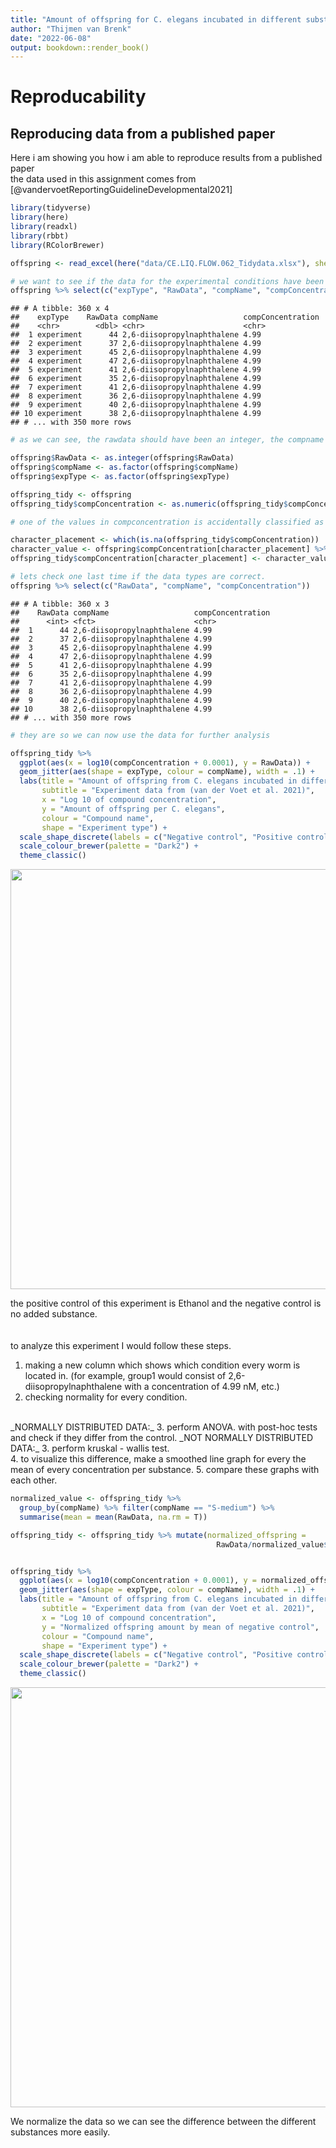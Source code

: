 ```yaml
---
title: "Amount of offspring for C. elegans incubated in different substances"
author: "Thijmen van Brenk"
date: "2022-06-08"
output: bookdown::render_book()
---
```


# Reproducability

## Reproducing data from a published paper

Here i am showing you how i am able to reproduce results from a published paper    
the data used in this assignment comes from [@vandervoetReportingGuidelineDevelopmental2021]


```r
library(tidyverse)
library(here)
library(readxl)
library(rbbt)
library(RColorBrewer)
```



```r
offspring <- read_excel(here("data/CE.LIQ.FLOW.062_Tidydata.xlsx"), sheet = 1)

# we want to see if the data for the experimental conditions have been imported correctly
offspring %>% select(c("expType", "RawData", "compName", "compConcentration"))
```

```
## # A tibble: 360 x 4
##    expType    RawData compName                   compConcentration
##    <chr>        <dbl> <chr>                      <chr>            
##  1 experiment      44 2,6-diisopropylnaphthalene 4.99             
##  2 experiment      37 2,6-diisopropylnaphthalene 4.99             
##  3 experiment      45 2,6-diisopropylnaphthalene 4.99             
##  4 experiment      47 2,6-diisopropylnaphthalene 4.99             
##  5 experiment      41 2,6-diisopropylnaphthalene 4.99             
##  6 experiment      35 2,6-diisopropylnaphthalene 4.99             
##  7 experiment      41 2,6-diisopropylnaphthalene 4.99             
##  8 experiment      36 2,6-diisopropylnaphthalene 4.99             
##  9 experiment      40 2,6-diisopropylnaphthalene 4.99             
## 10 experiment      38 2,6-diisopropylnaphthalene 4.99             
## # ... with 350 more rows
```

```r
# as we can see, the rawdata should have been an integer, the compname and expType should have been a factor and the compconcentration should have been a double. lets change that

offspring$RawData <- as.integer(offspring$RawData)
offspring$compName <- as.factor(offspring$compName)
offspring$expType <- as.factor(offspring$expType)

offspring_tidy <- offspring
offspring_tidy$compConcentration <- as.numeric(offspring_tidy$compConcentration)

# one of the values in compconcentration is accidentally classified as a character in excel and has now turned into a NA value, we will change this value manually.

character_placement <- which(is.na(offspring_tidy$compConcentration))
character_value <- offspring$compConcentration[character_placement] %>% str_replace(",", ".") %>% parse_number()
offspring_tidy$compConcentration[character_placement] <- character_value

# lets check one last time if the data types are correct.
offspring %>% select(c("RawData", "compName", "compConcentration"))
```

```
## # A tibble: 360 x 3
##    RawData compName                   compConcentration
##      <int> <fct>                      <chr>            
##  1      44 2,6-diisopropylnaphthalene 4.99             
##  2      37 2,6-diisopropylnaphthalene 4.99             
##  3      45 2,6-diisopropylnaphthalene 4.99             
##  4      47 2,6-diisopropylnaphthalene 4.99             
##  5      41 2,6-diisopropylnaphthalene 4.99             
##  6      35 2,6-diisopropylnaphthalene 4.99             
##  7      41 2,6-diisopropylnaphthalene 4.99             
##  8      36 2,6-diisopropylnaphthalene 4.99             
##  9      40 2,6-diisopropylnaphthalene 4.99             
## 10      38 2,6-diisopropylnaphthalene 4.99             
## # ... with 350 more rows
```

```r
# they are so we can now use the data for further analysis
```



```r
offspring_tidy %>%
  ggplot(aes(x = log10(compConcentration + 0.0001), y = RawData)) +
  geom_jitter(aes(shape = expType, colour = compName), width = .1) +
  labs(title = "Amount of offspring from C. elegans incubated in different substances",
       subtitle = "Experiment data from (van der Voet et al. 2021)",
       x = "Log 10 of compound concentration",
       y = "Amount of offspring per C. elegans",
       colour = "Compound name",
       shape = "Experiment type") +
  scale_shape_discrete(labels = c("Negative control", "Positive control", "Vehicle A control", "Experiment")) +
  scale_colour_brewer(palette = "Dark2") +
  theme_classic()
```

<img src="02-data_from_paper_files/figure-html/graphical visualization of the data-1.png" width="672" />

the positive control of this experiment is Ethanol and the negative control is no added substance.
<br>
<br>
<br>
to analyze this experiment I would follow these steps.       
1. making a new column which shows which condition every worm is located in. (for example, group1 would consist of 2,6-diisopropylnaphthalene with a concentration of 4.99 nM, etc.)       
2. checking normality for every condition.        
<br>
_NORMALLY DISTRIBUTED DATA:_        
3. perform ANOVA. with post-hoc tests and check if they differ from the control.       
_NOT NORMALLY DISTRIBUTED DATA:_        
3. perform kruskal - wallis test.       
<br>
4. to visualize this difference, make a smoothed line graph for every the mean of every concentration per substance.        
5. compare these graphs with each other.



```r
normalized_value <- offspring_tidy %>% 
  group_by(compName) %>% filter(compName == "S-medium") %>%
  summarise(mean = mean(RawData, na.rm = T))

offspring_tidy <- offspring_tidy %>% mutate(normalized_offspring = 
                                              RawData/normalized_value$mean)


offspring_tidy %>%
  ggplot(aes(x = log10(compConcentration + 0.0001), y = normalized_offspring)) +
  geom_jitter(aes(shape = expType, colour = compName), width = .1) +
  labs(title = "Amount of offspring from C. elegans incubated in different substances",
       subtitle = "Experiment data from (van der Voet et al. 2021)",
       x = "Log 10 of compound concentration",
       y = "Normalized offspring amount by mean of negative control",
       colour = "Compound name",
       shape = "Experiment type") +
  scale_shape_discrete(labels = c("Negative control", "Positive control", "Vehicle A control", "Experiment")) +
  scale_colour_brewer(palette = "Dark2") +
  theme_classic()
```

<img src="02-data_from_paper_files/figure-html/making normalized values-1.png" width="672" />
      
  We normalize the data so we can see the difference between the different substances more easily.
